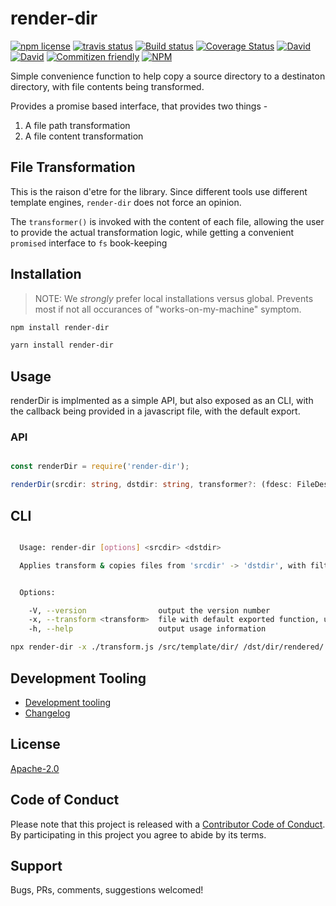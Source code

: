 # render-dir

<!-- badge -->
[![npm license](https://img.shields.io/npm/l/render-dir.svg)](https://www.npmjs.com/package/render-dir)
[![travis status](https://img.shields.io/travis/tufan-io/render-dir.svg)](https://travis-ci.org/tufan-io/render-dir)
[![Build status](https://ci.appveyor.com/api/projects/status/90am2usst4qeutgi?svg=true)](https://ci.appveyor.com/project/tufan-io/render-dir)
[![Coverage Status](https://coveralls.io/repos/github/tufan-io/render-dir/badge.svg?branch=master)](https://coveralls.io/github/tufan-io/render-dir?branch=master)
[![David](https://david-dm.org/tufan-io/render-dir/status.svg)](https://david-dm.org/tufan-io/render-dir)
[![David](https://david-dm.org/tufan-io/render-dir/dev-status.svg)](https://david-dm.org/tufan-io/render-dir?type=dev)
[![Commitizen friendly](https://img.shields.io/badge/commitizen-friendly-brightgreen.svg)](http://commitizen.github.io/cz-cli/)
[![NPM](https://nodei.co/npm/render-dir.png?downloads=true&downloadRank=true&stars=true)](https://nodei.co/npm/render-dir/)
<!-- endbadge -->

Simple convenience function to help copy a source directory to a destinaton directory, with file contents being transformed.

Provides a promise based interface, that provides two things -

1. A file path transformation
2. A file content transformation

## File Transformation

This is the raison d'etre for the library. Since different tools use
different template engines, `render-dir` does not force an opinion.

The `transformer()` is invoked with the content of each file,
allowing the user to provide the actual transformation logic,
while getting a convenient `promised` interface to `fs` book-keeping

## Installation

> NOTE: We *strongly* prefer local installations versus global. Prevents most if not all occurances of "works-on-my-machine" symptom.

```bash
npm install render-dir
```

```bash
yarn install render-dir
```

## Usage

renderDir is implmented as a simple API, but also exposed as an CLI,
with the callback being provided in a javascript file, with the default
export.

### API

```TypeScript

const renderDir = require('render-dir');

renderDir(srcdir: string, dstdir: string, transformer?: (fdesc: FileDescriptor) => FileDescriptor) => Promise<{}>
```

## CLI

```bash

  Usage: render-dir [options] <srcdir> <dstdir>

  Applies transform & copies files from 'srcdir' -> 'dstdir', with filtering


  Options:

    -V, --version                output the version number
    -x, --transform <transform>  file with default exported function, used to transform file/content
    -h, --help                   output usage information
```

```bash
npx render-dir -x ./transform.js /src/template/dir/ /dst/dir/rendered/
```

## Development Tooling

- [Development tooling](./docs/DevTools.md)
- [Changelog](./CHANGELOG)

## License

[Apache-2.0](./LICENSE.md)

## Code of Conduct

Please note that this project is released with a [Contributor Code of Conduct](code-of-conduct.md). By participating in this project you agree to abide by its terms.

## Support

Bugs, PRs, comments, suggestions welcomed!
